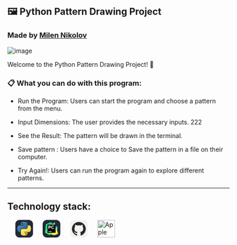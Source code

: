## 🖼️ Python Pattern Drawing Project
### Made by [Milen Nikolov](https://www.linkedin.com/in/milen-nikolov-62455034b/)


![image](https://github.com/user-attachments/assets/6738608c-70f9-42a4-a18f-624f0fb84bdb)



Welcome to the Python Pattern Drawing Project! 🎉


### 📋 What you can do with this program:

* Run the Program:
Users can start the program and choose a pattern from the menu.

* Input Dimensions:
The user provides the necessary inputs.
222
* See the Result:
The pattern will be drawn in the terminal.

* Save pattern :
Users have a choice to Save the pattern in a file on their computer.

* Try Again!:
Users can run the program again to explore different patterns.

---
## Technology stack:
<p align="left">
  &emsp;
    <a href="#"><img alt="Python" src="https://github.com/tandpfun/skill-icons/blob/main/icons/Python-Dark.svg" width="40" height ="40"></a>
  &emsp;
    <a href="#"><img src="https://github.com/tandpfun/skill-icons/blob/main/icons/PyCharm-Dark.svg" width="40" height="40" /></a>
  &emsp;
    <a href="#"><img alt="GitHub" src="https://github.com/tandpfun/skill-icons/blob/main/icons/Github-Light.svg" title="GitHub" **alt="GitHub" width="40" height="40" ></a>
  &emsp;
    <a href="#"><img src="https://github.com/tandpfun/skill-icons/blob/main/icons/Apple-Light.svg" title="Apple" **alt="Apple" width="40" height="40" /></a>
</p>
